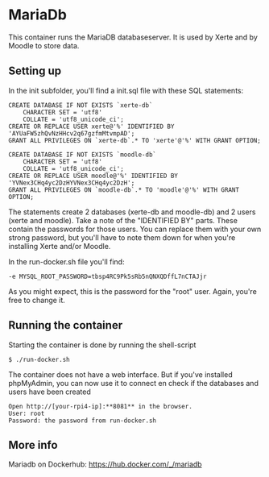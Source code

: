 # MariaDb

This container runs the MariaDB databaseserver. It is used by Xerte and by Moodle to store data.

## Setting up
In the init subfolder, you'll find a init.sql file with these SQL statements:
```
CREATE DATABASE IF NOT EXISTS `xerte-db`
	CHARACTER SET = 'utf8'
    COLLATE = 'utf8_unicode_ci';
CREATE OR REPLACE USER xerte@'%' IDENTIFIED BY 'AYUaFW5zhQvNzHHcv2q67gzfmMtvmpAD';
GRANT ALL PRIVILEGES ON `xerte-db`.* TO 'xerte'@'%' WITH GRANT OPTION;      
    
CREATE DATABASE IF NOT EXISTS `moodle-db`
	CHARACTER SET = 'utf8'
    COLLATE = 'utf8_unicode_ci';    
CREATE OR REPLACE USER moodle@'%' IDENTIFIED BY 'YVNex3CHq4yc2DzHYVNex3CHq4yc2DzH';
GRANT ALL PRIVILEGES ON `moodle-db`.* TO 'moodle'@'%' WITH GRANT OPTION;
```
The statements create 2 databases (xerte-db and moodle-db) and 2 users (xerte and moodle).
Take a note of the "IDENTIFIED BY" parts. These contain the passwords for those users. You can replace them with your own strong password, but you'll have to note them down for when you're installing Xerte and/or Moodle.

In the run-docker.sh file you'll find:
```
-e MYSQL_ROOT_PASSWORD=tbsp4RC9Pk5sRb5nQNXQDffL7nCTAJjr
```
As you might expect, this is the password for the "root" user. Again, you're free to change it.

## Running the container
Starting the container is done by running the shell-script

```
$ ./run-docker.sh
```
The container does not have a web interface. But if you've installed phpMyAdmin, you can now use it to connect en check if the databases and users have been created

```
Open http://[your-rpi4-ip]:**8081** in the browser.
User: root
Password: the password from run-docker.sh 
```

## More info

Mariadb on Dockerhub: https://hub.docker.com/_/mariadb
